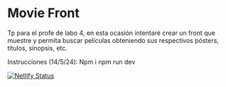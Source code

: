 # Movie Front

Tp para el profe de labo 4, en esta ocasión intentaré crear un front que muestre y permita buscar películas obteniendo sus respectivos pósters, títulos, sinopsis, etc.

Instrucciones (14/5/24):
Npm i
npm run dev

[![Netlify Status](https://api.netlify.com/api/v1/badges/ee4ab684-7b98-4647-9503-f287cee0f041/deploy-status)](https://app.netlify.com/sites/maxicountryflags/deploys)
